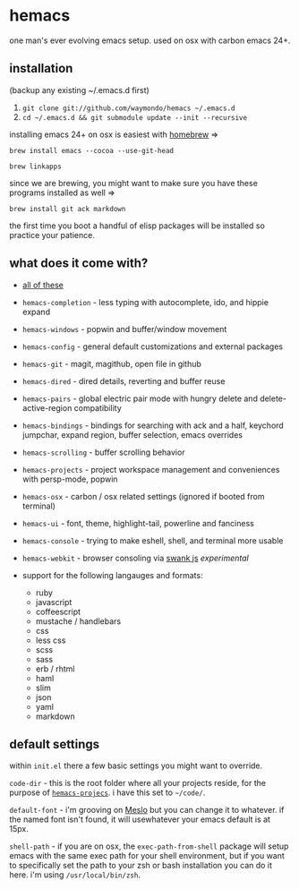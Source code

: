 # hemacs

one man's ever evolving emacs setup. used on osx with carbon emacs 24+.

## installation

(backup any existing ~/.emacs.d first)

1. `git clone git://github.com/waymondo/hemacs ~/.emacs.d`
2. `cd ~/.emacs.d && git submodule update --init --recursive`

installing emacs 24+ on osx is easiest with [homebrew](http://mxcl.github.com/homebrew) =>

`brew install emacs --cocoa --use-git-head`

`brew linkapps`

since we are brewing, you might want to make sure you have these programs installed as well => 

`brew install git ack markdown`

the first time you boot a handful of elisp packages will be installed so practice your patience.

## what does it come with?

* [all of these](https://github.com/waymondo/hemacs/tree/master/vendor)

* `hemacs-completion` - less typing with autocomplete, ido, and hippie expand

* `hemacs-windows` - popwin and buffer/window movement

* `hemacs-config`  - general default customizations and external packages

* `hemacs-git` - magit, magithub, open file in github

* `hemacs-dired` - dired details, reverting and buffer reuse

* `hemacs-pairs` - global electric pair mode with hungry delete and delete-active-region compatibility

* `hemacs-bindings` - bindings for searching with ack and a half, keychord jumpchar, expand region, buffer selection, emacs overrides

* `hemacs-scrolling` - buffer scrolling behavior

* `hemacs-projects` - project workspace management and conveniences with persp-mode, popwin

* `hemacs-osx` - carbon / osx related settings (ignored if booted from terminal)

* `hemacs-ui` - font, theme, highlight-tail, powerline and fanciness

* `hemacs-console` - trying to make eshell, shell, and terminal more usable

* `hemacs-webkit` - browser consoling via [swank js](https://github.com/swank-js/swank-js) *experimental*

* support for the following langauges and formats: 
  - ruby
  - javascript
  - coffeescript
  - mustache / handlebars
  - css
  - less css
  - scss
  - sass
  - erb / rhtml
  - haml
  - slim
  - json
  - yaml
  - markdown

## default settings

within `init.el` there a few basic settings you might want to override.

`code-dir` - this is the root folder where all your projects reside, for the purpose of [`hemacs-projecs`](https://github.com/waymondo/hemacs/tree/master/vendor). i have this set to `~/code/`.

`default-font` - i'm grooving on [Meslo](https://github.com/andreberg/Meslo-Font) but you can change it to whatever. if the named font isn't found, it will usewhatever your emacs default is at 15px.

`shell-path` - if you are on osx, the `exec-path-from-shell` package will setup emacs with the same exec path for your shell environment, but if you want to specifically set the path to your zsh or bash installation you can do it here. i'm using `/usr/local/bin/zsh`.
